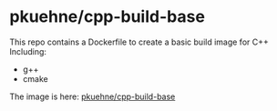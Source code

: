 # pkuehne/cpp-build-base

This repo contains a Dockerfile to create a basic build image for C++
Including:

-   g++
-   cmake

The image is here: [pkuehne/cpp-build-base](docker)

[docker]: https://cloud.docker.com/repository/docker/pkuehne/cpp-build-base/general
